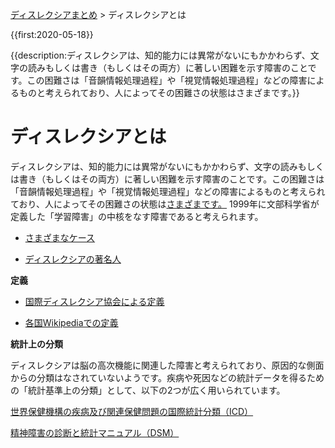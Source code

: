 <p class="breadcrumbs"><a href="../index.md">ディスレクシアまとめ</a> > ディスレクシアとは

{{first:2020-05-18}}

{{description:ディスレクシアは、知的能力には異常がないにもかかわらず、文字の読みもしくは書き（もしくはその両方）に著しい困難を示す障害のことです。この困難さは「音韻情報処理過程」や「視覚情報処理過程」などの障害によるものと考えられており、人によってその困難さの状態はさまざまです。}}

# ディスレクシアとは
ディスレクシアは、知的能力には異常がないにもかかわらず、文字の読みもしくは書き（もしくはその両方）に著しい困難を示す障害のことです。この困難さは「音韻情報処理過程」や「視覚情報処理過程」などの障害によるものと考えられており、人によってその困難さの状態は[さまざまです。](./cases.md)
1999年に文部科学省が定義した「学習障害」の中核をなす障害であると考えられます。

- [さまざまなケース](./cases.md)

- [ディスレクシアの著名人](./celebrities.md)

**定義**

- [国際ディスレクシア協会による定義](./ida-definition.md)

- [各国Wikipediaでの定義](./wikipedia-summaries.md)

**統計上の分類**

ディスレクシアは脳の高次機能に関連した障害と考えられており、原因的な側面からの分類はなされていないようです。疾病や死因などの統計データを得るための「統計基準上の分類」として、以下の2つが広く用いられています。

[世界保健機構の疾病及び関連保健問題の国際統計分類（ICD）](./who-icd.md)

[精神障害の診断と統計マニュアル（DSM）](./apa-dsm.md)